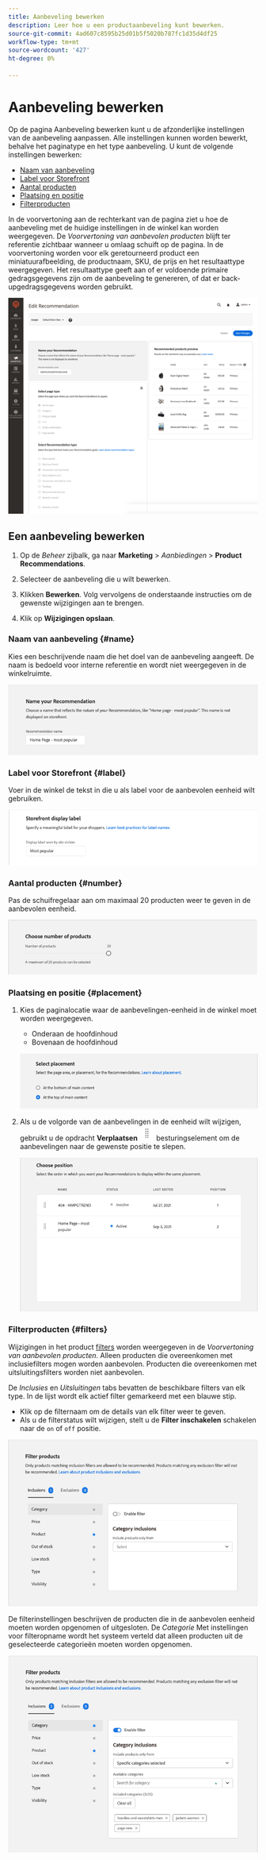 ```yaml
---
title: Aanbeveling bewerken
description: Leer hoe u een productaanbeveling kunt bewerken.
source-git-commit: 4ad607c8595b25d01b5f5020b787fc1d35d4df25
workflow-type: tm+mt
source-wordcount: '427'
ht-degree: 0%

---
```


# Aanbeveling bewerken

Op de pagina Aanbeveling bewerken kunt u de afzonderlijke instellingen van de aanbeveling aanpassen. Alle instellingen kunnen worden bewerkt, behalve het paginatype en het type aanbeveling. U kunt de volgende instellingen bewerken:

- [Naam van aanbeveling](#name)
- [Label voor Storefront](#label)
- [Aantal producten](#number)
- [Plaatsing en positie](#placement)
- [Filterproducten](#filters)

In de voorvertoning aan de rechterkant van de pagina ziet u hoe de aanbeveling met de huidige instellingen in de winkel kan worden weergegeven. De _Voorvertoning van aanbevolen producten_ blijft ter referentie zichtbaar wanneer u omlaag schuift op de pagina. In de voorvertoning worden voor elk geretourneerd product een miniatuurafbeelding, de productnaam, SKU, de prijs en het resultaattype weergegeven. Het resultaattype geeft aan of er voldoende primaire gedragsgegevens zijn om de aanbeveling te genereren, of dat er back-upgedragsgegevens worden gebruikt.

![Recommendations bewerken](assets/edit-recommendation.png)

## Een aanbeveling bewerken

1. Op de _Beheer_ zijbalk, ga naar **Marketing** > _Aanbiedingen_ > **Product Recommendations**.

1. Selecteer de aanbeveling die u wilt bewerken.

1. Klikken **Bewerken**. Volg vervolgens de onderstaande instructies om de gewenste wijzigingen aan te brengen.

1. Klik op **Wijzigingen opslaan**.

### Naam van aanbeveling {#name}

Kies een beschrijvende naam die het doel van de aanbeveling aangeeft. De naam is bedoeld voor interne referentie en wordt niet weergegeven in de winkelruimte.

![Naam bewerken](assets/edit-name.png)

### Label voor Storefront {#label}

Voer in de winkel de tekst in die u als label voor de aanbevolen eenheid wilt gebruiken.

![Label bewerken](assets/edit-storefront-label.png)

### Aantal producten {#number}

Pas de schuifregelaar aan om maximaal 20 producten weer te geven in de aanbevolen eenheid.

![Aantal producten bewerken](assets/edit-number-of-products.png)

### Plaatsing en positie {#placement}

1. Kies de paginalocatie waar de aanbevelingen-eenheid in de winkel moet worden weergegeven.

   - Onderaan de hoofdinhoud
   - Bovenaan de hoofdinhoud

   ![Plaatsing bewerken](assets/edit-placement.png)

1. Als u de volgorde van de aanbevelingen in de eenheid wilt wijzigen, gebruikt u de opdracht **Verplaatsen** ![Selector verplaatsen](assets/icon-move.png) besturingselement om de aanbevelingen naar de gewenste positie te slepen.

   ![Positie bewerken](assets/edit-position.png)

### Filterproducten {#filters}

Wijzigingen in het product [filters](filters.md) worden weergegeven in de _Voorvertoning van aanbevolen producten_. Alleen producten die overeenkomen met inclusiefilters mogen worden aanbevolen. Producten die overeenkomen met uitsluitingsfilters worden niet aanbevolen.

De _Inclusies_ en _Uitsluitingen_ tabs bevatten de beschikbare filters van elk type. In de lijst wordt elk actief filter gemarkeerd met een blauwe stip.

- Klik op de filternaam om de details van elk filter weer te geven.
- Als u de filterstatus wilt wijzigen, stelt u de **Filter inschakelen** schakelen naar de `on` of `off` positie.

![Filters bewerken](assets/edit-filters.png)

De filterinstellingen beschrijven de producten die in de aanbevolen eenheid moeten worden opgenomen of uitgesloten. De _Categorie_ Met instellingen voor filteropname wordt het systeem verteld dat alleen producten uit de geselecteerde categorieën moeten worden opgenomen.

![Categoriefilter bewerken](assets/edit-filter-category.png)
